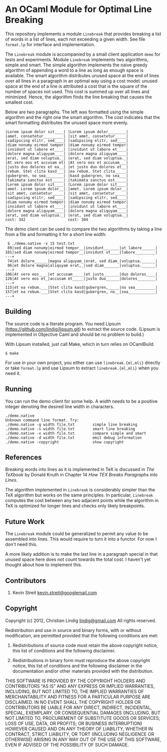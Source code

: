 
# An OCaml Module for Optimal Line Breaking 

This repository implements a module `Linebreak` that provides
breaking a list of words in a list of lines, each not exceeding 
a given width. See file `format.lp` for interface and implementation.

The `Linebreak` module is accompanied by a small client application `demo`
for tests and experiments. Module `Linebreak` implements two algorithms,
simple and smart. The simple algorithm implements the naive greedy
algorithm of appending a word to a line as long as enough space is
available. The smart algorithm distributes unused space at the end of lines
over all lines in a paragraph in an optimal way using a cost model: unused
space at the end of a line is attributed a cost that is the square of the
number of spaces not used. This cost is summed up over all lines and
minimized. Hence, the algorithm finds the line breaking that causes the
smallest cost.

Below are two paragraphs. The left was formatted using the simple
algorithm and the right one the smart algorithm. The cost indicates
that the smart formatting distributes the unused space more evenly.

    |Lorem ipsum dolor sit____| |Lorem ipsum dolor________|
    |amet, consetetur_________| |sit amet, consetetur_____|
    |sadipscing elitr, sed____| |sadipscing elitr, sed____|
    |diam nonumy eirmod tempor| |diam nonumy eirmod tempor|
    |invidunt ut labore et____| |invidunt ut labore et____|
    |dolore magna aliquyam____| |dolore magna aliquyam____|
    |erat, sed diam voluptua._| |erat, sed diam voluptua._|
    |At vero eos et accusam et| |At vero eos et accusam___|
    |justo duo dolores et ea__| |et justo duo dolores et__|
    |rebum. Stet clita kasd___| |ea rebum. Stet clita_____|
    |gubergren, no sea________| |kasd gubergren, no sea___|
    |takimata sanctus est_____| |takimata sanctus est_____|
    |Lorem ipsum dolor sit____| |Lorem ipsum dolor sit____|
    |amet. Lorem ipsum dolor__| |amet. Lorem ipsum dolor__|
    |sit amet, consetetur_____| |sit amet, consetetur_____|
    |sadipscing elitr, sed____| |sadipscing elitr, sed____|
    |diam nonumy eirmod tempor| |diam nonumy eirmod tempor|
    |invidunt ut labore et____| |invidunt ut labore et____|
    |dolore magna aliquyam____| |dolore magna aliquyam____|
    |erat, sed diam voluptua._| |erat, sed diam voluptua._|
    cost: 342                   cost: 304 

The demo client can be used to compare the two algorithms by
taking a line from a file and formatting it for a short line width:

     $ ./demo.native -x 15 test.txt 
     89|sed diam nonumy|eirmod tempor__|invidunt_______|ut labore______|
    101|sed diam nonumy|eirmod tempor__|invidunt ut____|labore_________|
    ---+
     74|et dolore______|magna aliquyam_|erat, sed diam_|voluptua.______|
     86|et dolore magna|aliquyam erat,_|sed diam_______|voluptua.______|
    ---+
    106|At vero eos____|et accusam_____|et justo_______|duo dolores____|
    126|At vero eos et_|accusam et_____|justo duo______|dolores________|
    ---+
    115|et ea rebum.___|Stet clita kasd|gubergren,_____|no sea_________|
    157|et ea rebum.___|Stet clita kasd|gubergren, no__|sea____________|
    ---+

## Building

The source code is a literate program. You need Lipsum
(https://github.com/lindig/lipsum.git) to extract the source code. (Lipsum
is implemented in Objective Caml and should be no problem to build.)

With Lipsum installed, just call Make, which in turn relies on OCamlBuild.

    $ make

For use in your own project, you either can use `linebreak.{ml,mli}`
directly or take `format.lp` and use Lipsum to extract `linebreak.{ml,mli}`
when you need it.

## Running

You can run the demo client for some help. A _width_ needs to be a positive
integer denoting the desired line width in characters.

    ./demo.native 
    Unknown command line format. Try:
    ./demo.native -g width file.txt        simple line breaking
    ./demo.native -s width file.txt        smart line breaking
    ./demo.native -x width file.txt        compare simple and smart
    ./demo.native -d width file.txt        emit debug information
    ./demo.native -copyright               show copyright
        

## References

Breaking words into lines as it is implemented in TeX is discussed in _The
TeXbook_ by Donald Knuth in Chapter 14 _How TEX Breaks Paragraphs into
Lines_. 

The algorithm implemented in `Linebreak` is considerably simpler than the
TeX algorithm but works on the same principles. In particular, `Linebreak`
computes the cost between any two adjacent points while the algorithm in
TeX is optimized for longer lines and checks only likely breakpoints.

## Future Work

The `Linebreak` module could be generalized to permit any value to be
assembled into lines. This would require to turn it into a functor. 
For now I don't need this.

A more likely addition is to make the last line in a paragraph special in
that unused space here does not count towards the total cost. I haven't yet
thought about how to implement this.

## Contributors

1. Kevin Streit <kevin.streit@googlemail.com>

## Copyright

Copyright (c) 2012, Christian Lindig <lindig@gmail.com>
All rights reserved.

Redistribution and use in source and binary forms, with or
without modification, are permitted provided that the following
conditions are met:

 1. Redistributions of source code must retain the above copyright
    notice, this list of conditions and the following disclaimer.

 2. Redistributions in binary form must reproduce the above copyright
    notice, this list of conditions and the following disclaimer in
    the documentation and/or other materials provided with the
    distribution.

THIS SOFTWARE IS PROVIDED BY THE COPYRIGHT HOLDERS AND
CONTRIBUTORS "AS IS" AND ANY EXPRESS OR IMPLIED WARRANTIES,
INCLUDING, BUT NOT LIMITED TO, THE IMPLIED WARRANTIES OF
MERCHANTABILITY AND FITNESS FOR A PARTICULAR PURPOSE ARE
DISCLAIMED. IN NO EVENT SHALL THE COPYRIGHT HOLDER OR
CONTRIBUTORS BE LIABLE FOR ANY DIRECT, INDIRECT, INCIDENTAL,
SPECIAL, EXEMPLARY, OR CONSEQUENTIAL DAMAGES (INCLUDING, BUT NOT
LIMITED TO, PROCUREMENT OF SUBSTITUTE GOODS OR SERVICES; LOSS OF
USE, DATA, OR PROFITS; OR BUSINESS INTERRUPTION) HOWEVER CAUSED
AND ON ANY THEORY OF LIABILITY, WHETHER IN CONTRACT, STRICT
LIABILITY, OR TORT (INCLUDING NEGLIGENCE OR OTHERWISE) ARISING IN
ANY WAY OUT OF THE USE OF THIS SOFTWARE, EVEN IF ADVISED OF THE
POSSIBILITY OF SUCH DAMAGE.





















